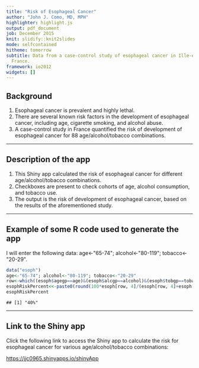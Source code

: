 ```yaml
---
title: "Risk of Esophageal Cancer"
author: "John J. Como, MD, MPH"
highlighter: highlight.js
output: pdf_document
job: December 2015
knit: slidify::knit2slides
mode: selfcontained
hitheme: tomorrow
subtitle: Data from a case-control study of esophageal cancer in Ille-et-Vilaine,
  France.
framework: io2012
widgets: []
---
```


## Background

1. Esophageal cancer is prevalent and highly lethal.
2. There are several known risk factors in the development of esophageal cancer, including age, cigarette smoking, and alcohol abuse.
3. A case-control study in France quantified the risk of development of esophageal cancer for 88 age/alcohol/tobacco combinations.

---

## Description of the app

1. This Shiny app calculated the risk of esophageal cancer for different age/alcohol/tobacco combinations.  
2. Checkboxes are present to check cohorts of age, alcohol consumption, and tobacco use.  
3. The output is the risk of development of esophageal cancer, based on the results of the aforementioned study.

---

## Example of some R code used to generate the app  

I will enter the following data: age<-"65-74"; alcohol<-"80-119"; tobacco<-"20-29".


```r
data("esoph")
age<-"65-74"; alcohol<-"80-119"; tobacco<-"20-29"
row<-which((esoph$agegp==age)&(esoph$alcgp==alcohol)&(esoph$tobgp==tobacco))
esophRiskPercent<<-paste0(round(100*esoph[row, 4]/(esoph[row, 4]+esoph[row, 5]), 1),"%")
esophRiskPercent
```

```
## [1] "40%"
```

---

## Link to the Shiny app

Click the following link to access the Shiny app to calculate the risk for esophageal cancer for various age/alcohol/tobacco combinations:

https://jjc0965.shinyapps.io/shinyApp

